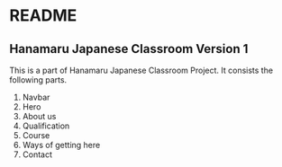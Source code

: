 # README
## Hanamaru Japanese Classroom Version 1
This is a part of Hanamaru Japanese Classroom Project.
It consists the following parts.
1. Navbar
2. Hero
3. About us
4. Qualification
5. Course
6. Ways of getting here
7. Contact